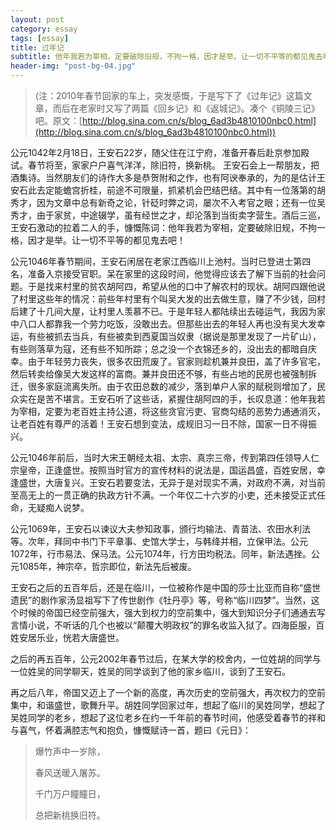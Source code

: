 ```yaml
---
layout: post
category: essay
tags: [essay]
title: 过年记
subtitle: 他年我若为宰相，定要破除旧规，不拘一格，因才是举。让一切不平等的都见鬼去吧！
header-img: "post-bg-04.jpg"
---
```


>(注：2010年春节回家的车上，突发感慨，于是写下了《过年记》这篇文章，而后在老家时又写了两篇《回乡记》和《返城记》。凑个《铜陵三记》吧。原文：[http://blog.sina.com.cn/s/blog_6ad3b4810100nbc0.html](http://blog.sina.com.cn/s/blog_6ad3b4810100nbc0.html))

公元1042年2月18日，王安石22岁，随父住在江宁府，准备开春后赴京参加殿试。春节将至，家家户户喜气洋洋，除旧符，换新桃。 王安石会上一帮朋友，把酒集诗。当然朋友们的诗作大多是恭贺附和之作，也有阿谀奉承的，为的是估计王安石此去定能蟾宫折桂，前途不可限量，抓紧机会巴结巴结。其中有一位落第的胡秀才，因为文章中总有新奇之论，针砭时弊之词，屡次不入考官之眼；还有一位吴秀才，由于家贫，中途辍学，虽有经世之才，却沦落到当街卖字营生。酒后三巡，王安石激动的拉着二人的手，慷慨陈词：他年我若为宰相，定要破除旧规，不拘一格，因才是举。让一切不平等的都见鬼去吧！

公元1046年春节期间，王安石闲居在老家江西临川上池村。当时已登进士第四名，准备入京接受官职。呆在家里的这段时间，他觉得应该去了解下当前的社会问题。于是找来村里的贫农胡阿四，希望从他的口中了解农村的现状。胡阿四跟他说了村里这些年的情况：前些年村里有个叫吴大发的出去做生意，赚了不少钱，回村后建了十几间大屋，让村里人羡慕不已。于是年轻人都陆续出去碰运气，我因为家中八口人都靠我一个劳力吃饭，没敢出去。但那些出去的年轻人再也没有吴大发幸运，有些被抓去当兵，有些被卖到西夏国当奴隶（据说是那里发现了一片矿山），有些则落草为寇，还有些不知所踪；总之没一个衣锦还乡的，没出去的都暗自庆幸。由于年轻劳力丧失，很多农田荒废了。官家则趁机兼并良田，盖了许多官宅，然后转卖给像吴大发这样的富商。兼并良田还不够，有些占地的民房也被强制拆迁，很多家庭流离失所。由于农田总数的减少，落到单户人家的赋税则增加了，民众实在是苦不堪言。王安石听了这些话，紧握住胡阿四的手，长叹息道：他年我若为宰相，定要为老百姓主持公道，将这些贪官污吏、官商勾结的恶势力通通消灭，让老百姓有尊严的活着！王安石想到变法，成规旧习一日不除，国家一日不得振兴。

公元1046年前后，当时大宋王朝经太祖、太宗、真宗三帝，传到第四任领导人仁宗皇帝，正逢盛世。按照当时官方的宣传材料的说法是，国运昌盛，百姓安居，幸逢盛世，大唐复兴。王安石若要变法，无异于是对现实不满，对政府不满，对当前至高无上的一贯正确的执政方针不满。一个年仅二十六岁的小吏，还未接受正式任命，无疑痴人说梦。

公元1069年，王安石以谏议大夫参知政事，颁行均输法、青苗法、农田水利法等。次年，拜同中书门下平章事、史馆大学士，与韩绛并相，立保甲法。公元1072年，行市易法、保马法。公元1074年，行方田均税法。同年，新法遇挫。公元1085年，神宗卒，哲宗即位，新法先后被废。

王安石之后的五百年后，还是在临川，一位被称作是中国的莎士比亚而自称“盛世遗民”的剧作家汤显祖写下了传世剧作《牡丹亭》等，号称“临川四梦”。当然，这个时候的帝国已经空前强大，强大到权力的空前集中，强大到知识分子们通通去写言情小说，不听话的几个也被以“颠覆大明政权”的罪名收监入狱了。四海臣服，百姓安居乐业，恍若大唐盛世。

之后的再五百年，公元2002年春节过后，在某大学的校舍内，一位姓胡的同学与一位姓吴的同学聊天，姓吴的同学谈到了他的家乡临川，谈到了王安石。

再之后八年，帝国又迈上了一个新的高度，再次历史的空前强大，再次权力的空前集中，和谐盛世，歌舞升平。胡姓同学回家过年，想起了临川的吴姓同学，想起了吴姓同学的老乡，想起了这位老乡在约一千年前的春节时间，他感受着春节的祥和与喜气，怀着满腔志气和抱负，慷慨赋诗一首，题曰《元日》：

> 爆竹声中一岁除，
>
> 春风送暖入屠苏。
>
> 千门万户瞳瞳日，
>
> 总把新桃换旧符。
